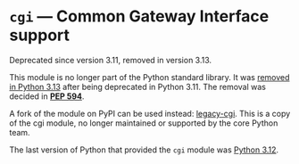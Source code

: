 `cgi` — Common Gateway Interface support
========================================

Deprecated since version 3.11, removed in version 3.13.

This module is no longer part of the Python standard library.
It was [removed in Python 3.13](../whatsnew/3.13.html#whatsnew313-pep594) after
being deprecated in Python 3.11. The removal was decided in [**PEP 594**](https://peps.python.org/pep-0594/).

A fork of the module on PyPI can be used instead: [legacy-cgi](https://pypi.org/project/legacy-cgi/).
This is a copy of the cgi module, no longer maintained or supported by the core
Python team.

The last version of Python that provided the `cgi` module was
[Python 3.12](https://docs.python.org/3.12/library/cgi.html).